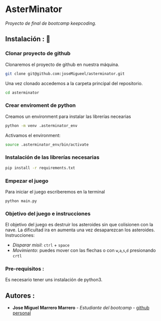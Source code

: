 # AsterMinator
_Proyecto de final de bootcamp keepcoding._
## Instalación : 🚀

### Clonar proyecto de github
Clonaremos el proyecto de github en nuestra máquina.
```bash
git clone git@github.com:joseMigueel/asterminator.git
```
Una vez clonado accedemos a la carpeta principal del repositorio.
```bash
cd asterminator
```
### Crear enviroment de python
Creamos un environment para instalar las librerías necearias
```bash
python -m venv .asterminator_env
```
Activamos el environment:
```bash
source .asterminator_env/bin/activate
```
### Instalación de las librerías necesarias
```bash
pip install -r requirements.txt
```
### Empezar el juego
Para iniciar el juego escriberemos en la terminal
```
python main.py
```
### Objetivo del juego e instrucciones
El objetivo del juego es destruir los asteroides sin que colisionen con la nave. La dificultad ira en aumenta una vez desaparezcan los asteroides. 
Instrucciones:
- _Disparar misil_:  `ctrl` + `space`
- _Movimiento_: puedes mover con las flechas o con `w`,`a`,`s`,`d` presionando `crtl`
### Pre-requisitos :
Es necesario tener uns instalación de python3.
## Autores :

* **Jose Miguel Marrero Marrero** - *Estudiante del bootcamp* - [github personal](https://github.com/joseMigueel)
